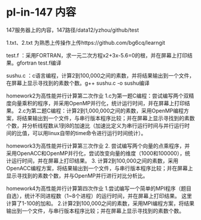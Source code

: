 # pl-in-147 内容

147服务器上的内容，147路径/data12/yzhou/github/test

1.txt、2.txt 为熟悉上传操作上传https://github.com/bg6cq/learngit

test.f    ：采用FORTRAN，求一元二次方程x2+3x-5.6=0的根，并在屏幕上打印结果。gfortran test.f编译

sushu.c   ：c语言编程，计算2到100,000之间的素数，并将结果输出到一个文件，在屏幕上显示寻找到的素数个数。g++ sushu.c -o sushu编译

homework2为高性能并行计算第二次作业
1.c为第一题C编程：尝试编写两个双精度向量乘积的程序，并采用OpenMP并行化，统计运行时间，并在屏幕上打印结果。
2.c为第二题C编程：计算2到1,000,000之间的素数，采用OpenMP编程方案，将结果输出到一个文件，与串行版本程序比较；并在屏幕上显示寻找到的素数个数，并分析线程数从1到8的加速比（加速比定义为串行运行时间与并行运行时间的比值，可以用linux自带的time命令进行运行时间统计）。

homework3为高性能并行计算第三次作业
2. 尝试编写两个向量的点乘程序，并采用OpenACC和OpenMP并行化，尝试改变向量的维度（1000和100000），统计运行时间，并在屏幕上打印结果。
3. 计算2到100,000之间的素数，采用OpenACC编程方案，将结果输出到一个文件，与串行版本程序比较；并在屏幕上显示寻找到的素数个数，并与OpenMP并行进行对比分析比。

homework4为高性能并行计算第四次作业
1.尝试编写一个简单的MPI程序（题目自选），统计不同进程数（1~8个进程）的运行时间，并在屏幕上打印结果。
这里计算了1-100的加和。
2.计算2到100,000之间的素数，采用MPI编程方案，将结果输出到一个文件，与串行版本程序比较；并在屏幕上显示寻找到的素数个数。
